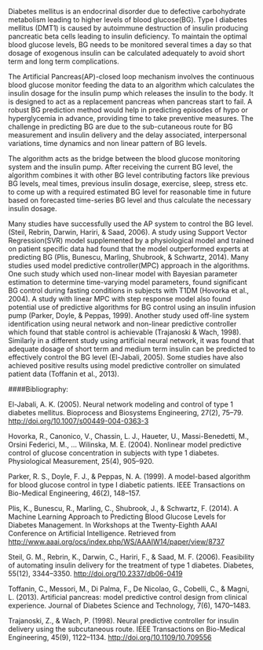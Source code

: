 Diabetes mellitus is an endocrinal disorder due to defective carbohydrate metabolism leading to higher levels of blood glucose(BG). Type I diabetes mellitus (DMT1) is caused by autoimmune destruction of insulin producing pancreatic beta cells leading to insulin deficiency. To maintain the optimal blood glucose levels, BG needs to be monitored several times a day so that dosage of exogenous insulin can be calculated adequately to avoid short term and long term complications. The Artificial Pancreas(AP)-closed loop mechanism involves the continuous blood glucose monitor feeding the data to an algorithm which calculates the insulin dosage for the insulin pump which releases the insulin to the body. It is designed to act as a replacement pancreas when pancreas start to fail. A robust BG prediction method would help in predicting episodes of hypo or hyperglycemia in advance, providing time to take preventive measures. The challenge in predicting BG are due to the sub-cutaneous route for BG measurement and insulin delivery and the delay associated, interpersonal variations, time dynamics and non linear pattern of BG levels.The algorithm acts as the bridge between the blood glucose monitoring system and the insulin pump. After receiving the current BG level, the algorithm combines it with other BG level contributing factors like previous BG levels, meal times, previous insulin dosage, exercise, sleep, stress etc. to come up with a required estimated BG level for reasonable time in future based on forecasted time-series BG level and thus calculate the necessary insulin dosage.Many studies have successfully used the AP system to control the BG level. (Steil, Rebrin, Darwin, Hariri, & Saad, 2006).  A study using Support Vector Regression(SVR) model supplemented by a physiological model and trained on patient specific data had found that the model outperformed experts at predicting BG (Plis, Bunescu, Marling, Shubrook, & Schwartz, 2014). Many studies used model predictive controller(MPC) approach in the algorithms.  One such study which used non-linear model with Bayesian parameter estimation to determine time-varying model parameters, found significant BG control during fasting conditions in subjects with T1DM (Hovorka et al., 2004).  A study with linear MPC with step response model also found potential use of predictive algorithms for BG control using an insulin infusion pump (Parker, Doyle, & Peppas, 1999). Another study used off-line system identification using neural network and non-linear predictive controller which found that stable control is achievable (Trajanoski & Wach, 1998). Similarly in a different study using artificial neural network, it was found that adequate dosage of short term and medium term insulin can be predicted to effectively control the BG level (El-Jabali, 2005). Some studies have also achieved positive results using model predictive controller on simulated patient data (Toffanin et al., 2013).  ####Bibliography:El-Jabali, A. K. (2005). Neural network modeling and control of type 1 diabetes mellitus. Bioprocess and Biosystems Engineering, 27(2), 75–79. http://doi.org/10.1007/s00449-004-0363-3   
Hovorka, R., Canonico, V., Chassin, L. J., Haueter, U., Massi-Benedetti, M., Orsini Federici, M., … Wilinska, M. E. (2004). Nonlinear model predictive control of glucose concentration in subjects with type 1 diabetes. Physiological Measurement, 25(4), 905–920.
Parker, R. S., Doyle, F. J., & Peppas, N. A. (1999). A model-based algorithm for blood glucose control in type I diabetic patients. IEEE Transactions on Bio-Medical Engineering, 46(2), 148–157.
Plis, K., Bunescu, R., Marling, C., Shubrook, J., & Schwartz, F. (2014). A Machine Learning Approach to Predicting Blood Glucose Levels for Diabetes Management. In Workshops at the Twenty-Eighth AAAI Conference on Artificial Intelligence. Retrieved from http://www.aaai.org/ocs/index.php/WS/AAAIW14/paper/view/8737
Steil, G. M., Rebrin, K., Darwin, C., Hariri, F., & Saad, M. F. (2006). Feasibility of automating insulin delivery for the treatment of type 1 diabetes. Diabetes, 55(12), 3344–3350. http://doi.org/10.2337/db06-0419
Toffanin, C., Messori, M., Di Palma, F., De Nicolao, G., Cobelli, C., & Magni, L. (2013). Artificial pancreas: model predictive control design from clinical experience. Journal of Diabetes Science and Technology, 7(6), 1470–1483.
Trajanoski, Z., & Wach, P. (1998). Neural predictive controller for insulin delivery using the subcutaneous route. IEEE Transactions on Bio-Medical Engineering, 45(9), 1122–1134. http://doi.org/10.1109/10.709556